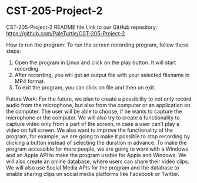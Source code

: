 # CST-205-Project-2
CST-205-Project-2 README file
Link to our GitHub repository:
https://github.com/PaleTurtle/CST-205-Project-2

How to run the program:
To run the screen recording program, follow these steps:
1.	Open the program in Linux and click on the play button. It will start recording.
2.	After recording, you will get an output file with your selected filename in MP4 format. 
3.	To exit the program, you can click on file and then on exit.

Future Work:
For the future, we plan to create a possibility to not only record audio from the microphone, but also from the computer or an application on the computer. The user will be able to choose, if he wants to capture the microphone or the computer. We will also try to create a functionality to capture video only from a part of the screen, in case a user can’t play a video on full screen. We also want to improve the functionality of the program, for example, we are going to make it possible to stop recording by clicking a button instead of selecting the duration in advance. 
To make the program accessible for more people, we are going to work with a Windows and an Apple API to make the program usable for Apple and Windows. We will also create an online database, where users can share their video clips. We will also use Social Media APIs for the program and the database to enable sharing clips on social media platforms like Facebook or Twitter.
